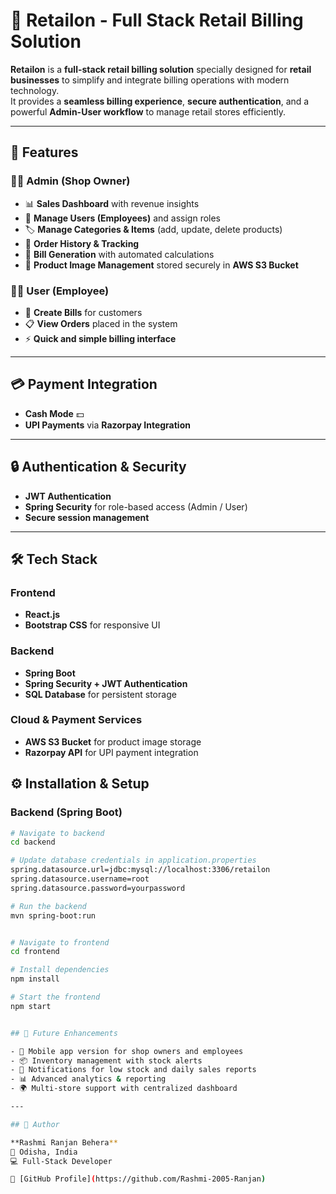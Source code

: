 # 🛒 Retailon - Full Stack Retail Billing Solution  

**Retailon** is a **full-stack retail billing solution** specially designed for **retail businesses** to simplify and integrate billing operations with modern technology.  
It provides a **seamless billing experience**, **secure authentication**, and a powerful **Admin-User workflow** to manage retail stores efficiently.  

---

## 🚀 Features  

### 👨‍💼 Admin (Shop Owner)  
- 📊 **Sales Dashboard** with revenue insights  
- 👥 **Manage Users (Employees)** and assign roles  
- 🏷️ **Manage Categories & Items** (add, update, delete products)  
- 📑 **Order History & Tracking**  
- 🧾 **Bill Generation** with automated calculations  
- 📂 **Product Image Management** stored securely in **AWS S3 Bucket**  

### 👨‍🔧 User (Employee)  
- 🧾 **Create Bills** for customers  
- 📋 **View Orders** placed in the system  
- ⚡ **Quick and simple billing interface**  

---

## 💳 Payment Integration  
- **Cash Mode** 💵  
- **UPI Payments** via **Razorpay Integration**  

---

## 🔒 Authentication & Security  
- **JWT Authentication**  
- **Spring Security** for role-based access (Admin / User)  
- **Secure session management**  

---

## 🛠️ Tech Stack  

### Frontend  
- **React.js**  
- **Bootstrap CSS** for responsive UI  

### Backend  
- **Spring Boot**  
- **Spring Security + JWT Authentication**  
- **SQL Database** for persistent storage  

### Cloud & Payment Services  
- **AWS S3 Bucket** for product image storage  
- **Razorpay API** for UPI payment integration  


## ⚙️ Installation & Setup  

### Backend (Spring Boot)  
```bash
# Navigate to backend
cd backend

# Update database credentials in application.properties
spring.datasource.url=jdbc:mysql://localhost:3306/retailon
spring.datasource.username=root
spring.datasource.password=yourpassword

# Run the backend
mvn spring-boot:run


# Navigate to frontend
cd frontend

# Install dependencies
npm install

# Start the frontend
npm start


## 🔮 Future Enhancements  

- 📱 Mobile app version for shop owners and employees  
- 📦 Inventory management with stock alerts  
- 📢 Notifications for low stock and daily sales reports  
- 📊 Advanced analytics & reporting  
- 🌍 Multi-store support with centralized dashboard  

---

## 👤 Author  

**Rashmi Ranjan Behera**  
📍 Odisha, India  
💻 Full-Stack Developer

🔗 [GitHub Profile](https://github.com/Rashmi-2005-Ranjan)
